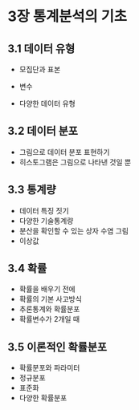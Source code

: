 # 3장 통계분석의 기초
## 3.1 데이터 유형
* 모집단과 표본

* 변수
* 다양한 데이터 유형

## 3.2 데이터 분포
* 그림으로 데이터 분포 표현하기
* 히스토그램은 그림으로 나타낸 것일 뿐

## 3.3 통계량
* 데이터 특징 짓기
* 다양한 기술통계량
* 분산을 확인할 수 있는 상자 수염 그림
* 이상값

## 3.4 확률
* 확률을 배우기 전에
* 확률의 기본 사고방식
* 추론통계와 확률분포
* 확률변수가 2개일 때

## 3.5 이론적인 확률분포
* 확률분포와 파라미터
* 정규분포
* 표준화
* 다양한 확률분포
